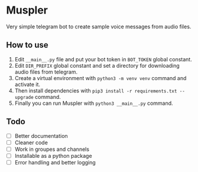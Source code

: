 # Muspler

Very simple telegram bot to create sample voice messages from audio files.


## How to use

1. Edit `__main__.py` file and put your bot token in `BOT_TOKEN` global constant.
1. Edit `DIR_PREFIX` global constant and set a directory for downloading audio files from telegram.
1. Create a virtual environment with `python3 -m venv venv` command and activate it.
1. Then install dependencies with `pip3 install -r requirements.txt --upgrade` command.
1. Finally you can run Muspler with `python3 __main__.py` command.



## Todo

- [ ] Better documentation
- [ ] Cleaner code
- [ ] Work in groupes and channels
- [ ] Installable as a python package
- [ ] Error handling and better logging
